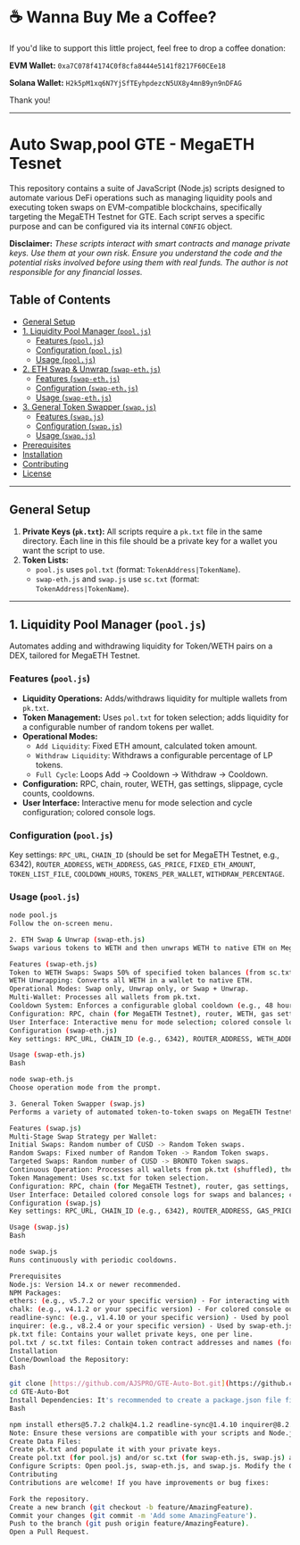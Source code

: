 # ☕ Wanna Buy Me a Coffee?

If you'd like to support this little project, feel free to drop a coffee donation:

**EVM Wallet:** `0xa7C078f4174C0f8cfa8444e5141f8217F60CEe18`

**Solana Wallet:** `H2k5pM1xq6N7YjSfTEyhpdezcN5UX8y4mnB9yn9nDFAG`

Thank you!

---

# Auto Swap,pool GTE - MegaETH Tesnet

This repository contains a suite of JavaScript (Node.js) scripts designed to automate various DeFi operations such as managing liquidity pools and executing token swaps on EVM-compatible blockchains, specifically targeting the MegaETH Testnet for GTE. Each script serves a specific purpose and can be configured via its internal `CONFIG` object.

**Disclaimer:** *These scripts interact with smart contracts and manage private keys. Use them at your own risk. Ensure you understand the code and the potential risks involved before using them with real funds. The author is not responsible for any financial losses.*

## Table of Contents

- [General Setup](#general-setup)
- [1. Liquidity Pool Manager (`pool.js`)](#1-liquidity-pool-manager-pooljs)
  - [Features (`pool.js`)](#features-pooljs)
  - [Configuration (`pool.js`)](#configuration-pooljs)
  - [Usage (`pool.js`)](#usage-pooljs)
- [2. ETH Swap & Unwrap (`swap-eth.js`)](#2-eth-swap--unwrap-swap-ethjs)
  - [Features (`swap-eth.js`)](#features-swap-ethjs)
  - [Configuration (`swap-eth.js`)](#configuration-swap-ethjs)
  - [Usage (`swap-eth.js`)](#usage-swap-ethjs)
- [3. General Token Swapper (`swap.js`)](#3-general-token-swapper-swapjs)
  - [Features (`swap.js`)](#features-swapjs)
  - [Configuration (`swap.js`)](#configuration-swapjs)
  - [Usage (`swap.js`)](#usage-swapjs)
- [Prerequisites](#prerequisites)
- [Installation](#installation)
- [Contributing](#contributing)
- [License](#license)

---

## General Setup

1.  **Private Keys (`pk.txt`):** All scripts require a `pk.txt` file in the same directory. Each line in this file should be a private key for a wallet you want the script to use.
2.  **Token Lists:**
    * `pool.js` uses `pol.txt` (format: `TokenAddress|TokenName`).
    * `swap-eth.js` and `swap.js` use `sc.txt` (format: `TokenAddress|TokenName`).

---

## 1. Liquidity Pool Manager (`pool.js`)

Automates adding and withdrawing liquidity for Token/WETH pairs on a DEX, tailored for MegaETH Testnet.

### Features (`pool.js`)

* **Liquidity Operations:** Adds/withdraws liquidity for multiple wallets from `pk.txt`.
* **Token Management:** Uses `pol.txt` for token selection; adds liquidity for a configurable number of random tokens per wallet.
* **Operational Modes:**
    * `Add Liquidity`: Fixed ETH amount, calculated token amount.
    * `Withdraw Liquidity`: Withdraws a configurable percentage of LP tokens.
    * `Full Cycle`: Loops Add -> Cooldown -> Withdraw -> Cooldown.
* **Configuration:** RPC, chain, router, WETH, gas settings, slippage, cycle counts, cooldowns.
* **User Interface:** Interactive menu for mode selection and cycle configuration; colored console logs.

### Configuration (`pool.js`)

Key settings: `RPC_URL`, `CHAIN_ID` (should be set for MegaETH Testnet, e.g., 6342), `ROUTER_ADDRESS`, `WETH_ADDRESS`, `GAS_PRICE`, `FIXED_ETH_AMOUNT`, `TOKEN_LIST_FILE`, `COOLDOWN_HOURS`, `TOKENS_PER_WALLET`, `WITHDRAW_PERCENTAGE`.

### Usage (`pool.js`)

```bash
node pool.js
Follow the on-screen menu.

2. ETH Swap & Unwrap (swap-eth.js)
Swaps various tokens to WETH and then unwraps WETH to native ETH on MegaETH Testnet, with a global cooldown.

Features (swap-eth.js)
Token to WETH Swaps: Swaps 50% of specified token balances (from sc.txt) to WETH.
WETH Unwrapping: Converts all WETH in a wallet to native ETH.
Operational Modes: Swap only, Unwrap only, or Swap + Unwrap.
Multi-Wallet: Processes all wallets from pk.txt.
Cooldown System: Enforces a configurable global cooldown (e.g., 48 hours via cooldown.json) after operations.
Configuration: RPC, chain (for MegaETH Testnet), router, WETH, gas settings, slippage, cooldown duration.
User Interface: Interactive menu for mode selection; colored console logs.
Configuration (swap-eth.js)
Key settings: RPC_URL, CHAIN_ID (e.g., 6342), ROUTER_ADDRESS, WETH_ADDRESS, GAS_PRICE, COOLDOWN_HOURS.

Usage (swap-eth.js)
Bash

node swap-eth.js
Choose operation mode from the prompt.

3. General Token Swapper (swap.js)
Performs a variety of automated token-to-token swaps on MegaETH Testnet in a continuous loop with cooldowns.

Features (swap.js)
Multi-Stage Swap Strategy per Wallet:
Initial Swaps: Random number of CUSD -> Random Token swaps.
Random Swaps: Fixed number of Random Token -> Random Token swaps.
Targeted Swaps: Random number of CUSD -> BRONTO Token swaps.
Continuous Operation: Processes all wallets from pk.txt (shuffled), then enters a long cooldown (e.g., 10 hours) before repeating.
Token Management: Uses sc.txt for token selection.
Configuration: RPC, chain (for MegaETH Testnet), router, gas settings, slippage, BRONTO token address.
User Interface: Detailed colored console logs for swaps and balances; cooldown timer.
Configuration (swap.js)
Key settings: RPC_URL, CHAIN_ID (e.g., 6342), ROUTER_ADDRESS, GAS_PRICE, BRONTO_ADDRESS.

Usage (swap.js)
Bash

node swap.js
Runs continuously with periodic cooldowns.

Prerequisites
Node.js: Version 14.x or newer recommended.
NPM Packages:
ethers: (e.g., v5.7.2 or your specific version) - For interacting with Ethereum-like blockchains.
chalk: (e.g., v4.1.2 or your specific version) - For colored console output.
readline-sync: (e.g., v1.4.10 or your specific version) - Used by pool.js for synchronous user input.
inquirer: (e.g., v8.2.4 or your specific version) - Used by swap-eth.js for interactive prompts.
pk.txt file: Contains your wallet private keys, one per line.
pol.txt / sc.txt files: Contain token contract addresses and names (format: Address|Name).
Installation
Clone/Download the Repository:
Bash

git clone [https://github.com/AJSPRO/GTE-Auto-Bot.git](https://github.com/AJSPRO/GTE-Auto-Bot.git)
cd GTE-Auto-Bot
Install Dependencies: It's recommended to create a package.json file first by running npm init -y if you don't have one. Then, install the required packages with their specific versions (replace example versions with your actual target versions):
Bash

npm install ethers@5.7.2 chalk@4.1.2 readline-sync@1.4.10 inquirer@8.2.4
Note: Ensure these versions are compatible with your scripts and Node.js version.
Create Data Files:
Create pk.txt and populate it with your private keys.
Create pol.txt (for pool.js) and/or sc.txt (for swap-eth.js, swap.js) and populate them with token details.
Configure Scripts: Open pool.js, swap-eth.js, and swap.js. Modify the CONFIG object at the top of each file to match your target blockchain network (RPC URL for MegaETH Testnet, Chain ID 6342, specific contract addresses, etc.) and desired operational parameters.
Contributing
Contributions are welcome! If you have improvements or bug fixes:

Fork the repository.
Create a new branch (git checkout -b feature/AmazingFeature).
Commit your changes (git commit -m 'Add some AmazingFeature').
Push to the branch (git push origin feature/AmazingFeature).
Open a Pull Request.
